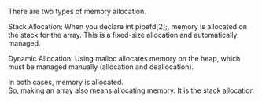 There are two types of memory allocation.

Stack Allocation: When you declare int pipefd[2];, memory is allocated on the stack for the array. This is a fixed-size allocation and automatically managed.

Dynamic Allocation: Using malloc allocates memory on the heap, which must be managed manually (allocation and deallocation).

In both cases, memory is allocated.\
So, making an array also means allocating memory. It is the stack allocation


